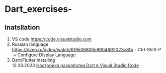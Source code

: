 # Dart_exercises-

## Inatsllation
1) VS code https://code.visualstudio.com                                
2) Russian language https://dzen.ru/video/watch/619506800e9904692023c8fb - Ctrl-Shift-P -> Configure Display Language                              
3) Dart/Flutter installing                                           
12.03.2023 [Настройка разработки Dart в Visual Studio Code](https://codelab.pro/nastrojka-razrabotki-dart-v-visual-studio-code/)                                
